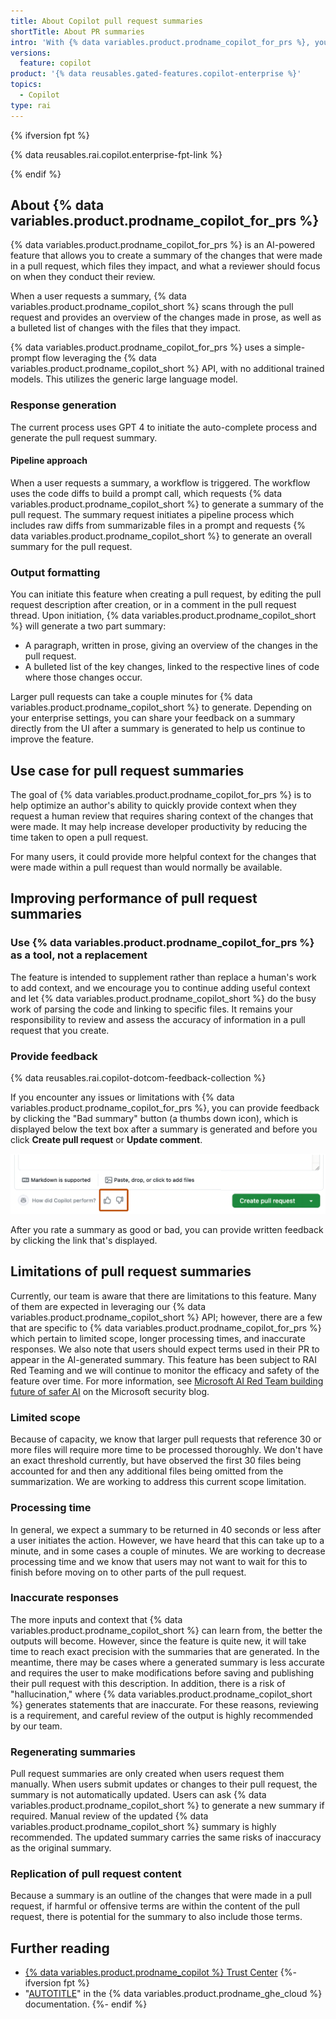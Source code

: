 ```yaml
---
title: About Copilot pull request summaries
shortTitle: About PR summaries
intro: 'With {% data variables.product.prodname_copilot_for_prs %}, you can create an AI-generated description for a pull request.'
versions:
  feature: copilot
product: '{% data reusables.gated-features.copilot-enterprise %}'
topics:
  - Copilot
type: rai
---
```


{% ifversion fpt %}

{% data reusables.rai.copilot.enterprise-fpt-link %}

{% endif %}

## About {% data variables.product.prodname_copilot_for_prs %}

{% data variables.product.prodname_copilot_for_prs %} is an AI-powered feature that allows you to create a summary of the changes that were made in a pull request, which files they impact, and what a reviewer should focus on when they conduct their review.

When a user requests a summary, {% data variables.product.prodname_copilot_short %} scans through the pull request and provides an overview of the changes made in prose, as well as a bulleted list of changes with the files that they impact.

{% data variables.product.prodname_copilot_for_prs %} uses a simple-prompt flow leveraging the {% data variables.product.prodname_copilot_short %} API, with no additional trained models. This utilizes the generic large language model.

### Response generation

The current process uses GPT 4 to initiate the auto-complete process and generate the pull request summary.

#### Pipeline approach

When a user requests a summary, a workflow is triggered. The workflow uses the code diffs to build a prompt call, which requests {% data variables.product.prodname_copilot_short %} to generate a summary of the pull request. The summary request initiates a pipeline process which includes raw diffs from summarizable files in a prompt and requests {% data variables.product.prodname_copilot_short %} to generate an overall summary for the pull request.

### Output formatting

You can initiate this feature when creating a pull request, by editing the pull request description after creation, or in a comment in the pull request thread. Upon initiation, {% data variables.product.prodname_copilot_short %} will generate a two part summary:

- A paragraph, written in prose, giving an overview of the changes in the pull request.
- A bulleted list of the key changes, linked to the respective lines of code where those changes occur.

Larger pull requests can take a couple minutes for {% data variables.product.prodname_copilot_short %} to generate. Depending on your enterprise settings, you can share your feedback on a summary directly from the UI after a summary is generated to help us continue to improve the feature.

## Use case for pull request summaries

The goal of {% data variables.product.prodname_copilot_for_prs %} is to help optimize an author's ability to quickly provide context when they request a human review that requires sharing context of the changes that were made. It may help increase developer productivity by reducing the time taken to open a pull request.

For many users, it could provide more helpful context for the changes that were made within a pull request than would normally be available.

## Improving performance of pull request summaries

### Use {% data variables.product.prodname_copilot_for_prs %} as a tool, not a replacement

The feature is intended to supplement rather than replace a human's work to add context, and we encourage you to continue adding useful context and let {% data variables.product.prodname_copilot_short %} do the busy work of parsing the code and linking to specific files. It remains your responsibility to review and assess the accuracy of information in a pull request that you create.

### Provide feedback

{% data reusables.rai.copilot-dotcom-feedback-collection %}

If you encounter any issues or limitations with {% data variables.product.prodname_copilot_for_prs %}, you can provide feedback by clicking the "Bad summary" button (a thumbs down icon), which is displayed below the text box after a summary is generated and before you click **Create pull request** or **Update comment**.

![Screenshot of the bottom of a pull request comment. The feedback icons, thumbs up and thumbs down, are highlighted with a dark orange outline.](/assets/images/help/copilot/copilot-summary-feedback.png)

After you rate a summary as good or bad, you can provide written feedback by clicking the link that's displayed.

## Limitations of pull request summaries

Currently, our team is aware that there are limitations to this feature. Many of them are expected in leveraging our {% data variables.product.prodname_copilot_short %} API; however, there are a few that are specific to {% data variables.product.prodname_copilot_for_prs %} which pertain to limited scope, longer processing times, and inaccurate responses. We also note that users should expect terms used in their PR to appear in the AI-generated summary. This feature has been subject to RAI Red Teaming and we will continue to monitor the efficacy and safety of the feature over time. For more information, see [Microsoft AI Red Team building future of safer AI](https://www.microsoft.com/en-us/security/blog/2023/08/07/microsoft-ai-red-team-building-future-of-safer-ai/) on the Microsoft security blog.

### Limited scope

Because of capacity, we know that larger pull requests that reference 30 or more files will require more time to be processed thoroughly. We don't have an exact threshold currently, but have observed the first 30 files being accounted for and then any additional files being omitted from the summarization. We are working to address this current scope limitation.

### Processing time

In general, we expect a summary to be returned in 40 seconds or less after a user initiates the action. However, we have heard that this can take up to a minute, and in some cases a couple of minutes. We are working to decrease processing time and we know that users may not want to wait for this to finish before moving on to other parts of the pull request.

### Inaccurate responses

The more inputs and context that {% data variables.product.prodname_copilot_short %} can learn from, the better the outputs will become. However, since the feature is quite new, it will take time to reach exact precision with the summaries that are generated. In the meantime, there may be cases where a generated summary is less accurate and requires the user to make modifications before saving and publishing their pull request with this description. In addition, there is a risk of "hallucination," where {% data variables.product.prodname_copilot_short %} generates statements that are inaccurate. For these reasons, reviewing is a requirement, and careful review of the output is highly recommended by our team.

### Regenerating summaries

Pull request summaries are only created when users request them manually. When users submit updates or changes to their pull request, the summary is not automatically updated. Users can ask {% data variables.product.prodname_copilot_short %} to generate a new summary if required. Manual review of the updated {% data variables.product.prodname_copilot_short %} summary is highly recommended. The updated summary carries the same risks of inaccuracy as the original summary.

### Replication of pull request content

Because a summary is an outline of the changes that were made in a pull request, if harmful or offensive terms are within the content of the pull request, there is potential for the summary to also include those terms.

## Further reading

- [{% data variables.product.prodname_copilot %} Trust Center](https://resources.github.com/copilot-trust-center/)
{%- ifversion fpt %}
- "[AUTOTITLE](/copilot/github-copilot-enterprise/copilot-pull-request-summaries/creating-a-pull-request-summary-with-github-copilot)" in the {% data variables.product.prodname_ghe_cloud %} documentation.
{%- endif %}
